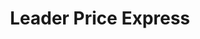 ---
title: "Leader Price Express"
url: /canet-en-roussillon/leader-price-express/
shop: Lebensmittel
---
